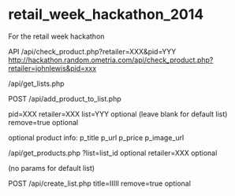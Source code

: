 retail_week_hackathon_2014
==========================

For the retail week hackathon


API
/api/check_product.php?retailer=XXX&pid=YYY
http://hackathon.random.ometria.com/api/check_product.php?retailer=johnlewis&pid=xxx

/api/get_lists.php

POST
/api/add_product_to_list.php

pid=XXX
retailer=XXX
list=YYY optional (leave blank for default list)
remove=true optional

optional product info:
p_title
p_url
p_price
p_image_url


/api/get_products.php
?list=list_id optional
retailer=XXX optional

(no params for default list)

POST
/api/create_list.php
title=IIIII
remove=true optional
